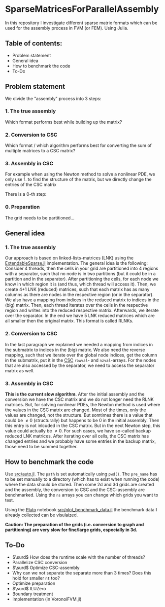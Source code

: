 # SparseMatricesForParallelAssembly
In this repository I investigate different sparse matrix formats which can be used for the assembly process in FVM (or FEM). Using Julia.

## Table of contents:
- Problem statement
- General idea
- How to benchmark the code
- To-Do

## Problem statement

We divide the "assembly" process into 3 steps:

### 1. The true assembly
Which format performs best while building up the matrix?

### 2. Conversion to CSC
Which format / which algorithm performs best for converting the sum of multiple matrices to a CSC matrix?

### 3. Assembly in CSC
For example when using the Newton method to solve a nonlinear PDE, we only use 1. to find the structure of the matrix, but we directly change the entries of the CSC matrix

There is a 0-th step:

### 0. Preparation
The grid needs to be partitioned...

## General idea

### 1. The true assembly
Our approach is based on linked-lists-matrices (LNK) using the [ExtendableSparse.jl](https://github.com/j-fu/ExtendableSparse.jl) implementation. 
The general idea is the following: Consider 4 threads, then the cells in your grid are partitioned into 4 regions with a separator, such that no node is in two partitions (but it could be in a partition and in the separator). After partitioning the cells, for each node we know in which region it is (and thus, which thread will access it). Then, we create 4+1 LNK (reduced) matrices, such that each matrix has as many columns as there are nodes in the respective region (or in the separator). We also have a mapping from indices in the reduced matrix to indices in the (big) matrix.
Then, each thread iterates over the cells in the respective region and writes into the reduced respective matrix. Afterwards, we iterate over the separator.
In the end we have 5 LNK reduced matrices which are all smaller then the original matrix.
This format is called RLNKs.

### 2. Conversion to CSC
In the last paragraph we explained we needed a mapping from indices in the submatrix to indices in the (big) matrix. We also need the reverse mapping, such that we iterate over the global node indices, get the column in the submatrix, put it in the [CSC](https://docs.julialang.org/en/v1/stdlib/SparseArrays/) `rowval`- and `nzval`-arrays. For the nodes that are also accessed by the separator, we need to access the separator matrix as well.

### 3. Assembly in CSC
**This is the current slow algorithm.**
After the initial assembly and the conversion we have the CSC matrix and we do not longer need the RLNK matrices. But, for solving nonlinear PDEs, the Newton method is used where the values in the CSC matrix are changed. Most of the times, only the values are changed, not the structure.
But somtimes there is a value that could be $\neq 0$ (structurally) but happens to be 0 in the initial assembly. Then this entry is not inlcuded in the CSC matrix. But in the next Newton step, this value could actually be $\neq 0$. For such cases, we have so-called backup reduced LNK matrices. After iterating over all cells, the CSC matrix has changed entries and we probably have some entries in the backup matrix, those need to be summed together.


## How to benchmark the code

Use [src/auto.jl](https://github.com/jotaraz/SparseMatricesForParallelAssembly/blob/main/src/auto.jl). 
The `path` is set automatically using `pwd()`.
The `pre_name` has to be set manually to a directory (which has to exist when running the code) where the data should be stored.
Then some 2d and 3d grids are created and the assembly, the conversion to CSC and the CSC-assembly are benchmarked. Using the `ns` arrays you can change which grids you want to test.

Using the [Pluto](https://github.com/fonsp/Pluto.jl) notebook [src/plot_benchmark_data.jl](https://github.com/jotaraz/SparseMatricesForParallelAssembly/blob/main/src/plot_benchmark_data.jl) the benchmark data I already collected can be visulaized.

**Caution: The preparation of the grids (i.e. conversion to graph and partitioning) are very slow for fine/large grids, especially in 3d.**

## To-Do

- $\surd$ How does the runtime scale with the number of threads?
- Parallelize CSC conversion 
- $\surd$ Optimize CSC-assembly
- Why can we not separate the separate more than 3 times? Does this hold for smaller `nt` too?
- Optimize preparation
- $\surd$ ILUZero
- Boundary treatment
- Implementation (in VoronoiFVM.jl)










